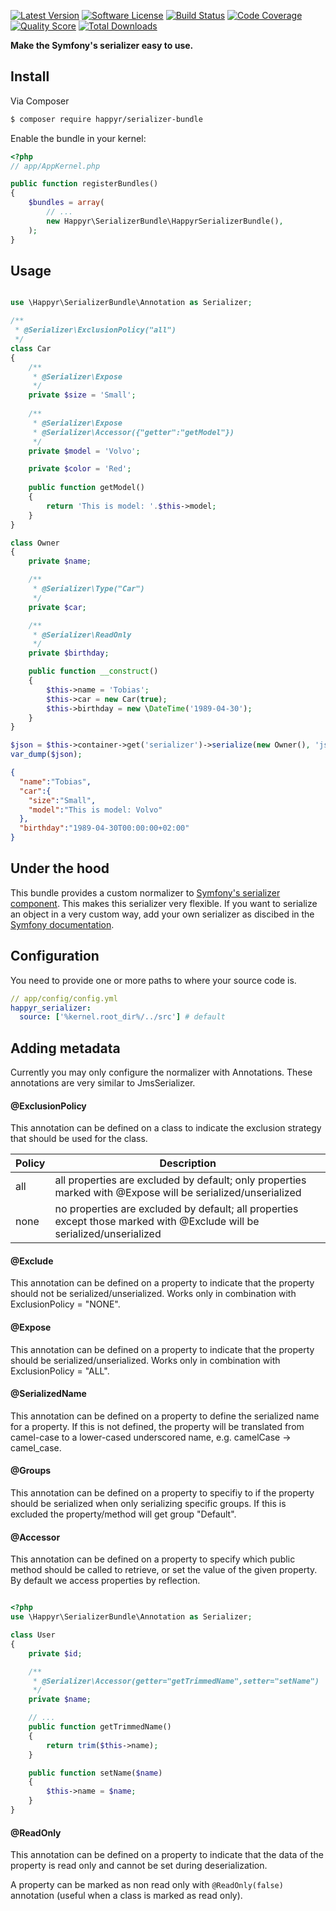 
[![Latest Version](https://img.shields.io/github/release/Happyr/SerializerBundle.svg?style=flat-square)](https://github.com/Happyr/SerializerBundle/releases)
[![Software License](https://img.shields.io/badge/license-MIT-brightgreen.svg?style=flat-square)](LICENSE)
[![Build Status](https://img.shields.io/travis/Happyr/SerializerBundle.svg?style=flat-square)](https://travis-ci.org/Happyr/SerializerBundle)
[![Code Coverage](https://img.shields.io/scrutinizer/coverage/g/Happyr/SerializerBundle.svg?style=flat-square)](https://scrutinizer-ci.com/g/Happyr/SerializerBundle)
[![Quality Score](https://img.shields.io/scrutinizer/g/Happyr/SerializerBundle.svg?style=flat-square)](https://scrutinizer-ci.com/g/Happyr/SerializerBundle)
[![Total Downloads](https://img.shields.io/packagist/dt/happyr/serializer-bundle.svg?style=flat-square)](https://packagist.org/packages/happyr/serializer-bundle)

**Make the Symfony's serializer easy to use.**


## Install

Via Composer

``` bash
$ composer require happyr/serializer-bundle
```

Enable the bundle in your kernel:

``` php
<?php
// app/AppKernel.php

public function registerBundles()
{
    $bundles = array(
        // ...
        new Happyr\SerializerBundle\HappyrSerializerBundle(),
    );
}
```

## Usage

```php

use \Happyr\SerializerBundle\Annotation as Serializer;

/**
 * @Serializer\ExclusionPolicy("all")
 */
class Car
{
    /**
     * @Serializer\Expose
     */
    private $size = 'Small';
    
    /**
     * @Serializer\Expose
     * @Serializer\Accessor({"getter":"getModel"})
     */
    private $model = 'Volvo';

    private $color = 'Red';
    
    public function getModel()
    {
        return 'This is model: '.$this->model;
    }
}

class Owner
{
    private $name;

    /**
     * @Serializer\Type("Car")
     */
    private $car;

    /**
     * @Serializer\ReadOnly
     */
    private $birthday;

    public function __construct()
    {
        $this->name = 'Tobias';
        $this->car = new Car(true);
        $this->birthday = new \DateTime('1989-04-30');
    }
}

$json = $this->container->get('serializer')->serialize(new Owner(), 'json');
var_dump($json);
```

```json
{
  "name":"Tobias",
  "car":{
    "size":"Small",
    "model":"This is model: Volvo"
  },
  "birthday":"1989-04-30T00:00:00+02:00"
}
```

## Under the hood

This bundle provides a custom normalizer to [Symfony's serializer component](http://symfony.com/doc/current/components/serializer.html). This makes
this serializer very flexible. If you want to serialize an object in a very custom way, 
add your own serializer as discibed in the [Symfony documentation](http://symfony.com/doc/current/cookbook/serializer.html). 

## Configuration

You need to provide one or more paths to where your source code is. 

```yaml
// app/config/config.yml
happyr_serializer:
  source: ['%kernel.root_dir%/../src'] # default
```

## Adding metadata

Currently you may only configure the normalizer with Annotations. These annotations
are very similar to JmsSerializer. 

#### @ExclusionPolicy

This annotation can be defined on a class to indicate the exclusion strategy
that should be used for the class.


| Policy   | Description |
| -------- | ----------- |
| all      | all properties are excluded by default; only properties marked with @Expose will be serialized/unserialized 
| none     | no properties are excluded by default; all properties except those marked with @Exclude will be serialized/unserialized


#### @Exclude

This annotation can be defined on a property to indicate that the property should
not be serialized/unserialized. Works only in combination with ExclusionPolicy = "NONE".

#### @Expose
This annotation can be defined on a property to indicate that the property should
be serialized/unserialized. Works only in combination with ExclusionPolicy = "ALL".

#### @SerializedName
This annotation can be defined on a property to define the serialized name for a
property. If this is not defined, the property will be translated from camel-case
to a lower-cased underscored name, e.g. camelCase -> camel_case.


#### @Groups
This annotation can be defined on a property to specifiy to if the property
should be serialized when only serializing specific groups. If this is excluded the
property/method will get group "Default". 


#### @Accessor
This annotation can be defined on a property to specify which public method should
be called to retrieve, or set the value of the given property. By default we access
properties by reflection. 

```php

<?php
use \Happyr\SerializerBundle\Annotation as Serializer;

class User
{
    private $id;

    /** 
     * @Serializer\Accessor(getter="getTrimmedName",setter="setName") 
     */
    private $name;

    // ...
    public function getTrimmedName()
    {
        return trim($this->name);
    }

    public function setName($name)
    {
        $this->name = $name;
    }
}
```

#### @ReadOnly

This annotation can be defined on a property to indicate that the data of the property
is read only and cannot be set during deserialization.

A property can be marked as non read only with `@ReadOnly(false)` annotation (useful when a class is marked as read only).
